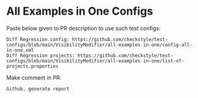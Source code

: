 # All Examples in One Configs
Paste below given to PR description to use such test configs:
```
Diff Regression config: https://github.com/checkstyle/test-configs/blob/main/VisibilityModifier/all-examples-in-one/config-all-in-one.xml
Diff Regression projects: https://github.com/checkstyle/test-configs/blob/main/VisibilityModifier/all-examples-in-one/list-of-projects.properties
```
Make comment in PR:
```
Github, generate report
```
